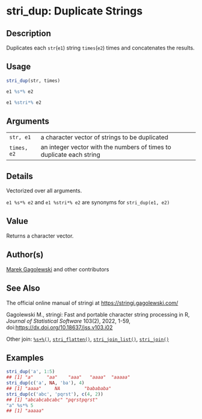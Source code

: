# stri_dup: Duplicate Strings

## Description

Duplicates each `str`(`e1`) string `times`(`e2`) times and concatenates the results.

## Usage

``` r
stri_dup(str, times)

e1 %s*% e2

e1 %stri*% e2
```

## Arguments

|             |                                                                      |
|-------------|----------------------------------------------------------------------|
| `str, e1`   | a character vector of strings to be duplicated                       |
| `times, e2` | an integer vector with the numbers of times to duplicate each string |

## Details

Vectorized over all arguments.

`e1 %s*% e2` and `e1 %stri*% e2` are synonyms for `stri_dup(e1, e2)`

## Value

Returns a character vector.

## Author(s)

[Marek Gagolewski](https://www.gagolewski.com/) and other contributors

## See Also

The official online manual of <span class="pkg">stringi</span> at <https://stringi.gagolewski.com/>

Gagolewski M., <span class="pkg">stringi</span>: Fast and portable character string processing in R, *Journal of Statistical Software* 103(2), 2022, 1-59, doi:<https://dx.doi.org/10.18637/jss.v103.i02>

Other join: [`%s+%()`](+25s+2B+25.md), [`stri_flatten()`](stri_flatten.md), [`stri_join_list()`](stri_join_list.md), [`stri_join()`](stri_join.md)

## Examples




```r
stri_dup('a', 1:5)
## [1] "a"     "aa"    "aaa"   "aaaa"  "aaaaa"
stri_dup(c('a', NA, 'ba'), 4)
## [1] "aaaa"     NA         "babababa"
stri_dup(c('abc', 'pqrst'), c(4, 2))
## [1] "abcabcabcabc" "pqrstpqrst"
"a" %s*% 5
## [1] "aaaaa"
```
